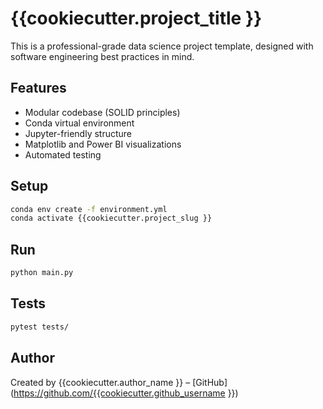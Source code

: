 # {{cookiecutter.project_title }}

This is a professional-grade data science project template, designed with software engineering best practices in mind.

## Features

- Modular codebase (SOLID principles)
- Conda virtual environment
- Jupyter-friendly structure
- Matplotlib and Power BI visualizations
- Automated testing

## Setup

```bash
conda env create -f environment.yml
conda activate {{cookiecutter.project_slug }}
```

## Run

```bash
python main.py
```

## Tests

```bash
pytest tests/
```

## Author

Created by {{cookiecutter.author_name }} – [GitHub](https://github.com/{{cookiecutter.github_username }})
